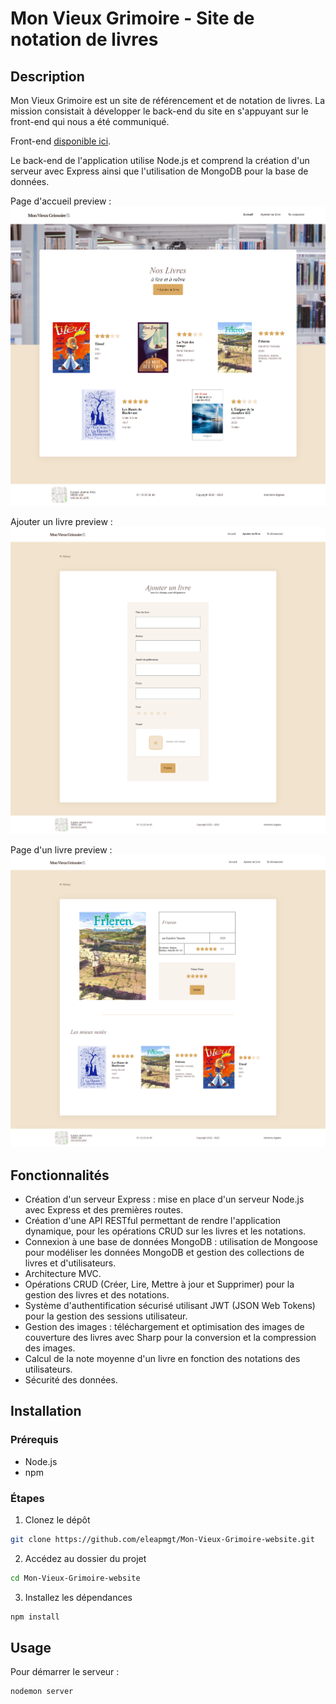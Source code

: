 # Mon Vieux Grimoire - Site de notation de livres

## Description

Mon Vieux Grimoire est un site de référencement et de notation de livres. La mission consistait à développer le back-end du site en s'appuyant sur le front-end qui nous a été communiqué.

Front-end [disponible ici](https://github.com/OpenClassrooms-Student-Center/P7-Dev-Web-livres).

Le back-end de l'application utilise Node.js et comprend la création d'un serveur avec Express ainsi que l'utilisation de MongoDB pour la base de données.

Page d'accueil preview :
![alt text](public/homepage.png)

Ajouter un livre preview :
![alt text](public/addbook.png)

Page d'un livre preview :
![alt text](public/bookpage.png)

## Fonctionnalités

- Création d'un serveur Express : mise en place d'un serveur Node.js avec Express et des premières routes.
- Création d'une API RESTful permettant de rendre l'application dynamique, pour les opérations CRUD sur les livres et les notations.
- Connexion à une base de données MongoDB : utilisation de Mongoose pour modéliser les données MongoDB et gestion des collections de livres et d'utilisateurs.
- Architecture MVC.
- Opérations CRUD (Créer, Lire, Mettre à jour et Supprimer) pour la gestion des livres et des notations.
- Système d'authentification sécurisé utilisant JWT (JSON Web Tokens) pour la gestion des sessions utilisateur.
- Gestion des images : téléchargement et optimisation des images de couverture des livres avec Sharp pour la conversion et la compression des images.
- Calcul de la note moyenne d'un livre en fonction des notations des utilisateurs.
- Sécurité des données.

## Installation

### Prérequis

- Node.js
- npm

### Étapes

1. Clonez le dépôt

```bash
git clone https://github.com/eleapmgt/Mon-Vieux-Grimoire-website.git
```

2. Accédez au dossier du projet

```bash
cd Mon-Vieux-Grimoire-website
```

3. Installez les dépendances

```bash
npm install
```

## Usage

Pour démarrer le serveur :

```bash
nodemon server
```
